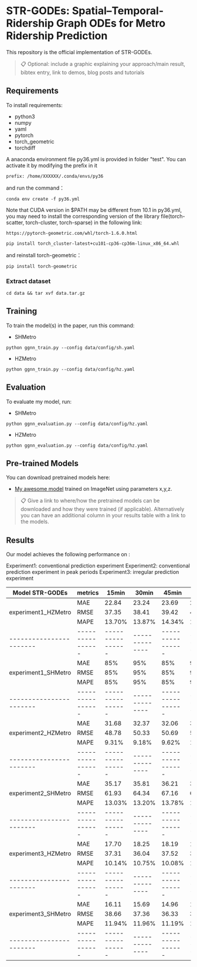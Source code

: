 # STR-GODEs: Spatial–Temporal-Ridership Graph ODEs for Metro Ridership Prediction

This repository is the official implementation of STR-GODEs. 

>📋  Optional: include a graphic explaining your approach/main result, bibtex entry, link to demos, blog posts and tutorials

## Requirements

To install requirements:
- python3
- numpy
- yaml
- pytorch
- torch_geometric
- torchdiff

A anaconda environment file py36.yml is provided in folder "test". You can activate it by modifying the prefix in it
```
prefix: /home/XXXXXX/.conda/envs/py36
```
and run the command：
```
conda env create -f py36.yml
```
Note that CUDA version in $PATH may be different from 10.1 in py36.yml, you may need to install the corresponding version of the library file(torch-scatter, torch-cluster, torch-sparse) in the following link: 
```
https://pytorch-geometric.com/whl/torch-1.6.0.html

pip install torch_cluster-latest+cu101-cp36-cp36m-linux_x86_64.whl
```
and reinstall torch-geometric：
```
pip install torch-geometric
```


### Extract dataset
```
cd data && tar xvf data.tar.gz
```

## Training

To train the model(s) in the paper, run this command:

- SHMetro
```
python ggnn_train.py --config data/config/sh.yaml
```

- HZMetro
```
python ggnn_train.py --config data/config/hz.yaml
```

## Evaluation

To evaluate my model, run:

- SHMetro
```
python ggnn_evaluation.py --config data/config/hz.yaml
```
- HZMetro
```
python ggnn_evaluation.py --config data/config/hz.yaml
```

## Pre-trained Models

You can download pretrained models here:

- [My awesome model](https://drive.google.com/mymodel.pth) trained on ImageNet using parameters x,y,z. 

>📋  Give a link to where/how the pretrained models can be downloaded and how they were trained (if applicable).  Alternatively you can have an additional column in your results table with a link to the models.

## Results

Our model achieves the following performance on :

Experiment1: conventional prediction experiment
Experiment2: conventional prediction experiment in peak periods 
Experiment3: irregular prediction experiment

| Model STR-GODEs | metrics | 15min | 30min | 45min | 60min |
| ----------------------- |---------------- |---------------- | -------------- |---------------- | -------------- |
|                      |     MAE         |     22.84         |      23.24       |     23.69         |      24.25       |
| experiment1_HZMetro  |     RMSE         |     37.35         |      38.41       |     39.42         |      40.81       |
|                      |     MAPE         |     13.70%         |      13.87%       |     14.34%         |      15.37%       |
| ----------------------- |---------------- |---------------- | -------------- |---------------- | -------------- |
|                      |     MAE         |     85%         |      95%       |     85%         |      95%       |
| experiment1_SHMetro  |     RMSE         |     85%         |      95%       |     85%         |      95%       |
|                      |     MAPE         |     85%         |      95%       |     85%         |      95%       |
| ----------------------- |---------------- |---------------- | -------------- |---------------- | -------------- |
|                      |     MAE         |     31.68        |      32.37       |     32.06         |      30.82       |
| experiment2_HZMetro  |     RMSE         |     48.78         |      50.33       |     50.69         |      50.45       |
|                      |     MAPE         |     9.31%         |      9.18%       |     9.62%         |     10.20%       |
| ----------------------- |---------------- |---------------- | -------------- |---------------- | -------------- |
|                      |     MAE         |     35.17         |      35.81       |     36.21         |      35.44       |
| experiment2_SHMetro  |     RMSE         |     61.93         |      64.34       |     67.16        |      66.99       |
|                      |     MAPE         |     13.03%         |      13.20%       |     13.78%         |      14.87%       |
| ----------------------- |---------------- |---------------- | -------------- |---------------- | -------------- |
|                      |     MAE         |     17.70         |      18.25       |     18.19         |      18.45       |
| experiment3_HZMetro  |     RMSE         |     37.31         |      36.04       |     37.52         |      37.41       |
|                      |     MAPE         |     10.14%         |      10.75%       |     10.08%         |      10.74%       |
| ----------------------- |---------------- |---------------- | -------------- |---------------- | -------------- |
|                      |     MAE         |     16.11         |      15.69       |     14.96         |      15.66       |
| experiment3_SHMetro  |     RMSE         |     38.66         |      37.36       |     36.33         |      39.72       |
|                      |     MAPE         |     11.94%         |      11.96%       |     11.19%         |      11.02%       |
| ----------------------- |---------------- |---------------- | -------------- |---------------- | -------------- |


